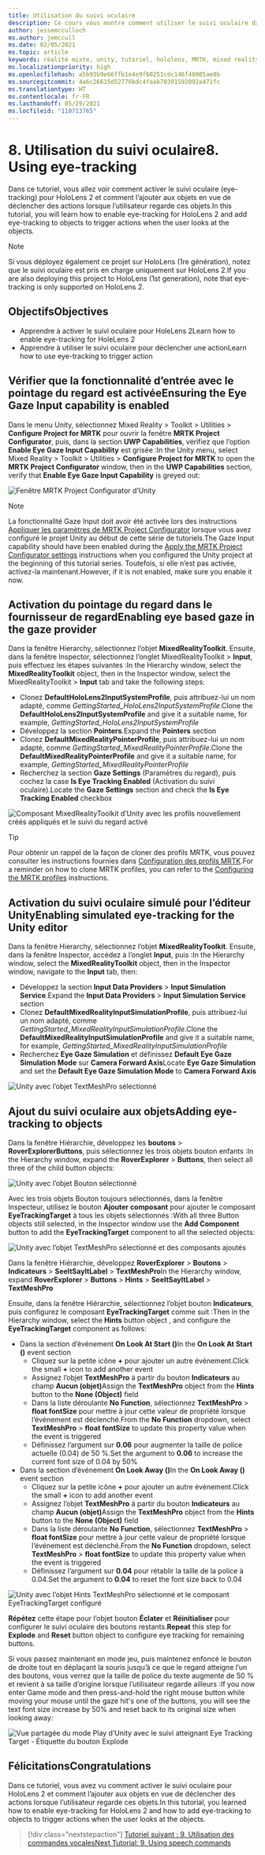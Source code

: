 ```yaml
---
title: Utilisation du suivi oculaire
description: Ce cours vous montre comment utiliser le suivi oculaire dans votre application de réalité mixte avec Mixed Reality Toolkit (MRTK).
author: jessemcculloch
ms.author: jemccull
ms.date: 02/05/2021
ms.topic: article
keywords: réalité mixte, unity, tutoriel, hololens, MRTK, mixed reality toolkit, UWP, suivi oculaire
ms.localizationpriority: high
ms.openlocfilehash: a5b93b9e66ffb1e4e9f60251cdc146f48005ae8b
ms.sourcegitcommit: 4a6c26615d52776bdc4faab70391592092a471fc
ms.translationtype: HT
ms.contentlocale: fr-FR
ms.lasthandoff: 05/29/2021
ms.locfileid: "110713765"
---
```

# <a name="8-using-eye-tracking"></a><span data-ttu-id="6800e-104">8. Utilisation du suivi oculaire</span><span class="sxs-lookup"><span data-stu-id="6800e-104">8. Using eye-tracking</span></span>

<span data-ttu-id="6800e-105">Dans ce tutoriel, vous allez voir comment activer le suivi oculaire (eye-tracking) pour HoloLens 2 et comment l’ajouter aux objets en vue de déclencher des actions lorsque l’utilisateur regarde ces objets.</span><span class="sxs-lookup"><span data-stu-id="6800e-105">In this tutorial, you will learn how to enable eye-tracking for HoloLens 2 and add eye-tracking to objects to trigger actions when the user looks at the objects.</span></span>

> [!NOTE]
> <span data-ttu-id="6800e-106">Si vous déployez également ce projet sur HoloLens (1re génération), notez que le suivi oculaire est pris en charge uniquement sur HoloLens 2.</span><span class="sxs-lookup"><span data-stu-id="6800e-106">If you are also deploying this project to HoloLens (1st generation), note that eye-tracking is only supported on HoloLens 2.</span></span>

## <a name="objectives"></a><span data-ttu-id="6800e-107">Objectifs</span><span class="sxs-lookup"><span data-stu-id="6800e-107">Objectives</span></span>

* <span data-ttu-id="6800e-108">Apprendre à activer le suivi oculaire pour HoleLens 2</span><span class="sxs-lookup"><span data-stu-id="6800e-108">Learn how to enable eye-tracking for HoleLens 2</span></span>
* <span data-ttu-id="6800e-109">Apprendre à utiliser le suivi oculaire pour déclencher une action</span><span class="sxs-lookup"><span data-stu-id="6800e-109">Learn how to use eye-tracking to trigger action</span></span>

## <a name="ensuring-the-eye-gaze-input-capability-is-enabled"></a><span data-ttu-id="6800e-110">Vérifier que la fonctionnalité d’entrée avec le pointage du regard est activée</span><span class="sxs-lookup"><span data-stu-id="6800e-110">Ensuring the Eye Gaze Input capability is enabled</span></span>

<span data-ttu-id="6800e-111">Dans le menu Unity, sélectionnez Mixed Reality > Toolkit > Utilities > **Configure Project for MRTK** pour ouvrir la fenêtre **MRTK Project Configurator**, puis, dans la section **UWP Capabilities**, vérifiez que l’option **Enable Eye Gaze Input Capability** est grisée :</span><span class="sxs-lookup"><span data-stu-id="6800e-111">In the Unity menu, select Mixed Reality > Toolkit > Utilities > **Configure Project for MRTK** to open the **MRTK Project Configurator** window, then in the **UWP Capabilities** section, verify that **Enable Eye Gaze Input Capability** is greyed out:</span></span>

![Fenêtre MRTK Project Configurator d’Unity](images/mr-learning-base/base-08-section1-step1-1.png)

> [!NOTE]
> <span data-ttu-id="6800e-113">La fonctionnalité Gaze Input doit avoir été activée lors des instructions [Appliquer les paramètres de MRTK Project Configurator](mr-learning-base-02.md#creating-the-scene-and-configuring-mrtk) lorsque vous avez configuré le projet Unity au début de cette série de tutoriels.</span><span class="sxs-lookup"><span data-stu-id="6800e-113">The Gaze Input capability should have been enabled during the [Apply the MRTK Project Configurator settings](mr-learning-base-02.md#creating-the-scene-and-configuring-mrtk) instructions when you configured the Unity project at the beginning of this tutorial series.</span></span> <span data-ttu-id="6800e-114">Toutefois, si elle n’est pas activée, activez-la maintenant.</span><span class="sxs-lookup"><span data-stu-id="6800e-114">However, if it is not enabled, make sure you enable it now.</span></span>

## <a name="enabling-eye-based-gaze-in-the-gaze-provider"></a><span data-ttu-id="6800e-115">Activation du pointage du regard dans le fournisseur de regard</span><span class="sxs-lookup"><span data-stu-id="6800e-115">Enabling eye based gaze in the gaze provider</span></span>

<span data-ttu-id="6800e-116">Dans la fenêtre Hierarchy, sélectionnez l’objet **MixedRealityToolkit**. Ensuite, dans la fenêtre Inspector, sélectionnez l’onglet MixedRealityToolkit > **Input**, puis effectuez les étapes suivantes :</span><span class="sxs-lookup"><span data-stu-id="6800e-116">In the Hierarchy window, select the **MixedRealityToolkit** object, then in the Inspector window, select the MixedRealityToolkit > **Input** tab and take the following steps:</span></span>

* <span data-ttu-id="6800e-117">Clonez **DefaultHoloLens2InputSystemProfile**, puis attribuez-lui un nom adapté, comme _GettingStarted_HoloLens2InputSystemProfile_.</span><span class="sxs-lookup"><span data-stu-id="6800e-117">Clone the **DefaultHoloLens2InputSystemProfile** and give it a suitable name, for example, _GettingStarted_HoloLens2InputSystemProfile_</span></span>
* <span data-ttu-id="6800e-118">Développez la section **Pointers**.</span><span class="sxs-lookup"><span data-stu-id="6800e-118">Expand the **Pointers** section</span></span>
* <span data-ttu-id="6800e-119">Clonez **DefaultMixedRealityPointerProfile**, puis attribuez-lui un nom adapté, comme _GettingStarted_MixedRealityPointerProfile_.</span><span class="sxs-lookup"><span data-stu-id="6800e-119">Clone the **DefaultMixedRealityPointerProfile** and give it a suitable name, for example, _GettingStarted_MixedRealityPointerProfile_</span></span>
* <span data-ttu-id="6800e-120">Recherchez la section **Gaze Settings** (Paramètres du regard), puis cochez la case **Is Eye Tracking Enabled** (Activation du suivi oculaire).</span><span class="sxs-lookup"><span data-stu-id="6800e-120">Locate the **Gaze Settings** section and check the **Is Eye Tracking Enabled** checkbox</span></span>

![Composant MixedRealityToolkit d’Unity avec les profils nouvellement créés appliqués et le suivi du regard activé](images/mr-learning-base/base-08-section2-step1-1.png)

> [!TIP]
> <span data-ttu-id="6800e-122">Pour obtenir un rappel de la façon de cloner des profils MRTK, vous pouvez consulter les instructions fournies dans [Configuration des profils MRTK](mr-learning-base-03.md).</span><span class="sxs-lookup"><span data-stu-id="6800e-122">For a reminder on how to clone MRTK profiles, you can refer to the [Configuring the MRTK profiles](mr-learning-base-03.md) instructions.</span></span>

## <a name="enabling-simulated-eye-tracking-for-the-unity-editor"></a><span data-ttu-id="6800e-123">Activation du suivi oculaire simulé pour l’éditeur Unity</span><span class="sxs-lookup"><span data-stu-id="6800e-123">Enabling simulated eye-tracking for the Unity editor</span></span>

<span data-ttu-id="6800e-124">Dans la fenêtre Hierarchy, sélectionnez l’objet **MixedRealityToolkit**. Ensuite, dans la fenêtre Inspector, accédez à l’onglet **Input**, puis :</span><span class="sxs-lookup"><span data-stu-id="6800e-124">In the Hierarchy window, select the **MixedRealityToolkit** object, then in the Inspector window, navigate to the **Input** tab, then:</span></span>

* <span data-ttu-id="6800e-125">Développez la section **Input Data Providers** > **Input Simulation Service**.</span><span class="sxs-lookup"><span data-stu-id="6800e-125">Expand the **Input Data Providers** > **Input Simulation Service** section</span></span>
* <span data-ttu-id="6800e-126">Clonez **DefaultMixedRealityInputSimulationProfile**, puis attribuez-lui un nom adapté, comme _GettingStarted_MixedRealityInputSimulationProfile_.</span><span class="sxs-lookup"><span data-stu-id="6800e-126">Clone the **DefaultMixedRealityInputSimulationProfile** and give it a suitable name, for example, _GettingStarted_MixedRealityInputSimulationProfile_</span></span>
* <span data-ttu-id="6800e-127">Recherchez **Eye Gaze Simulation** et définissez **Default Eye Gaze Simulation Mode** sur **Camera Forward Axis**</span><span class="sxs-lookup"><span data-stu-id="6800e-127">Locate **Eye Gaze Simulation** and set the **Default Eye Gaze Simulation Mode** to **Camera Forward Axis**</span></span>

![Unity avec l’objet TextMeshPro sélectionné](images/mr-learning-base/base-08-section3-step1-1.png)

## <a name="adding-eye-tracking-to-objects"></a><span data-ttu-id="6800e-129">Ajout du suivi oculaire aux objets</span><span class="sxs-lookup"><span data-stu-id="6800e-129">Adding eye-tracking to objects</span></span>

<span data-ttu-id="6800e-130">Dans la fenêtre Hiérarchie, développez les **boutons** > **RoverExplorerButtons**, puis sélectionnez les trois objets bouton enfants :</span><span class="sxs-lookup"><span data-stu-id="6800e-130">In the Hierarchy window, expand the **RoverExplorer** > **Buttons**, then select all three of the child button objects:</span></span>

![Unity avec l’objet Bouton sélectionné](images/mr-learning-base/base-08-section4-step1-1.png)

<span data-ttu-id="6800e-132">Avec les trois objets Bouton toujours sélectionnés, dans la fenêtre Inspecteur, utilisez le bouton **Ajouter composant** pour ajouter le composant **EyeTrackingTarget** à tous les objets sélectionnés :</span><span class="sxs-lookup"><span data-stu-id="6800e-132">With all three Button objects still selected, in the Inspector window use the **Add Component** button to add the **EyeTrackingTarget** component to all the selected objects:</span></span>

![Unity avec l’objet TextMeshPro sélectionné et des composants ajoutés](images/mr-learning-base/base-08-section4-step1-2.png)

<span data-ttu-id="6800e-134">Dans la fenêtre Hiérarchie, développez **RoverExplorer** > **Boutons** > **Indicateurs** > **SeeItSayItLabel** > **TextMeshPro**</span><span class="sxs-lookup"><span data-stu-id="6800e-134">In the Hierarchy window, expand **RoverExplorer** > **Buttons** > **Hints** > **SeeItSayItLabel** > **TextMeshPro**</span></span>

<span data-ttu-id="6800e-135">Ensuite, dans la fenêtre Hiérarchie, sélectionnez l’objet bouton **Indicateurs**, puis configurez le composant **EyeTrackingTarget** comme suit :</span><span class="sxs-lookup"><span data-stu-id="6800e-135">Then in the Hierarchy window, select the **Hints** button object , and configure the **EyeTrackingTarget** component as follows:</span></span>

* <span data-ttu-id="6800e-136">Dans la section d’événement **On Look At Start ()**</span><span class="sxs-lookup"><span data-stu-id="6800e-136">In the **On Look At Start ()** event section</span></span>
  * <span data-ttu-id="6800e-137">Cliquez sur la petite icône **+** pour ajouter un autre événement.</span><span class="sxs-lookup"><span data-stu-id="6800e-137">Click the small **+** icon to add another event</span></span>
  * <span data-ttu-id="6800e-138">Assignez l’objet **TextMeshPro** à partir du bouton **Indicateurs** au champ **Aucun (objet)**</span><span class="sxs-lookup"><span data-stu-id="6800e-138">Assign the  **TextMeshPro** object from the **Hints** button to the **None (Object)** field</span></span>
  * <span data-ttu-id="6800e-139">Dans la liste déroulante **No Function**, sélectionnez **TextMeshPro** > **float fontSize** pour mettre à jour cette valeur de propriété lorsque l’événement est déclenché.</span><span class="sxs-lookup"><span data-stu-id="6800e-139">From the **No Function** dropdown, select **TextMeshPro** > **float fontSize** to update this property value when the event is triggered</span></span>
  * <span data-ttu-id="6800e-140">Définissez l’argument sur **0.06** pour augmenter la taille de police actuelle (0.04) de 50 %.</span><span class="sxs-lookup"><span data-stu-id="6800e-140">Set the argument to **0.06** to increase the current font size of 0.04 by 50%</span></span>
* <span data-ttu-id="6800e-141">Dans la section d’événement **On Look Away ()**</span><span class="sxs-lookup"><span data-stu-id="6800e-141">In the **On Look Away ()** event section</span></span>
  * <span data-ttu-id="6800e-142">Cliquez sur la petite icône **+** pour ajouter un autre événement.</span><span class="sxs-lookup"><span data-stu-id="6800e-142">Click the small **+** icon to add another event</span></span>
  * <span data-ttu-id="6800e-143">Assignez l’objet **TextMeshPro** à partir du bouton **Indicateurs** au champ **Aucun (objet)**</span><span class="sxs-lookup"><span data-stu-id="6800e-143">Assign the  **TextMeshPro** object from the **Hints** button to the **None (Object)** field</span></span>
  * <span data-ttu-id="6800e-144">Dans la liste déroulante **No Function**, sélectionnez **TextMeshPro** > **float fontSize** pour mettre à jour cette valeur de propriété lorsque l’événement est déclenché.</span><span class="sxs-lookup"><span data-stu-id="6800e-144">From the **No Function** dropdown, select **TextMeshPro** > **float fontSize** to update this property value when the event is triggered</span></span>
  * <span data-ttu-id="6800e-145">Définissez l’argument sur **0.04** pour rétablir la taille de la police à 0.04.</span><span class="sxs-lookup"><span data-stu-id="6800e-145">Set the argument to **0.04** to reset the font size back to 0.04</span></span>

![Unity avec l’objet Hints TextMeshPro sélectionné et le composant EyeTrackingTarget configuré](images/mr-learning-base/base-08-section4-step1-3.png)

<span data-ttu-id="6800e-147">**Répétez** cette étape pour l’objet bouton **Éclater** et **Réinitialiser** pour configurer le suivi oculaire des boutons restants.</span><span class="sxs-lookup"><span data-stu-id="6800e-147">**Repeat** this step for **Explode** and **Reset** button object to configure eye tracking for remaining buttons.</span></span>

<span data-ttu-id="6800e-148">Si vous passez maintenant en mode jeu, puis maintenez enfoncé le bouton de droite tout en déplaçant la souris jusqu’à ce que le regard atteigne l’un des boutons, vous verrez que la taille de police du texte augmente de 50 % et revient à sa taille d’origine lorsque l’utilisateur regarde ailleurs :</span><span class="sxs-lookup"><span data-stu-id="6800e-148">If you now enter Game mode and then press-and-hold the right mouse button while moving your mouse until the gaze hit's one of the buttons, you will see the text font size increase by 50% and reset back to its original size when looking away:</span></span>

![Vue partagée du mode Play d’Unity avec le suivi atteignant Eye Tracking Target - Étiquette du bouton Explode](images/mr-learning-base/base-08-section4-step1-4.png)

## <a name="congratulations"></a><span data-ttu-id="6800e-150">Félicitations</span><span class="sxs-lookup"><span data-stu-id="6800e-150">Congratulations</span></span>

<span data-ttu-id="6800e-151">Dans ce tutoriel, vous avez vu comment activer le suivi oculaire pour HoloLens 2 et comment l’ajouter aux objets en vue de déclencher des actions lorsque l’utilisateur regarde ces objets.</span><span class="sxs-lookup"><span data-stu-id="6800e-151">In this tutorial, you learned how to enable eye-tracking for HoloLens 2 and how to add eye-tracking to objects to trigger actions when the user looks at the objects.</span></span>

> [!div class="nextstepaction"]
> [<span data-ttu-id="6800e-152">Tutoriel suivant : 9. Utilisation des commandes vocales</span><span class="sxs-lookup"><span data-stu-id="6800e-152">Next Tutorial: 9. Using speech commands</span></span>](mr-learning-base-09.md)
